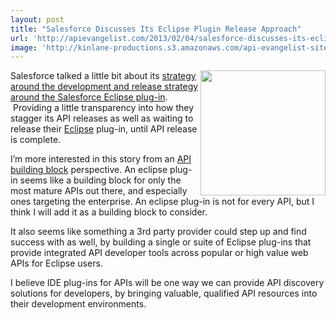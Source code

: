 ```yaml
---
layout: post
title: "Salesforce Discusses Its Eclipse Plugin Release Approach"
url: 'http://apievangelist.com/2013/02/04/salesforce-discusses-its-eclipse-plugin-release-approach/'
image: 'http://kinlane-productions.s3.amazonaws.com/api-evangelist-site/blog/eclipse-ide-logo.jpeg'
---
```


[<img class="c1" src="https://s3.amazonaws.com/kinlane-productions/eclipse/eclipse-ide-logo.jpeg" alt="" width="200" align="right" />][1]

Salesforce talked a little bit about its [strategy around the development and release strategy around the Salesforce Eclipse plug-in][2].  Providing a little transparency into how they stagger its API releases as well as waiting to release their [Eclipse][1] plug-in, until API release is complete.

I’m more interested in this story from an [API building block][3] perspective. An eclipse plug-in seems like a building block for only the most mature APIs out there, and especially ones targeting the enterprise. An eclipse plug-in is not for every API, but I think I will add it as a building block to consider.

It also seems like something a 3rd party provider could step up and find success with as well, by building a single or suite of Eclipse plug-ins that provide integrated API developer tools across popular or high value web APIs for Eclipse users.

I believe IDE plug-ins for APIs will be one way we can provide API discovery solutions for developers, by bringing valuable, qualified API resources into their development environments.

   [1]: http://www.eclipse.org/
   [2]: http://blogs.developerforce.com/developer-relations/2013/02/new-eclipse-plugin-available-february-15th.html
   [3]: /buildingblocks/
